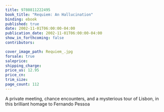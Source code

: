 ```yaml
---
title: 9780811222495
book_title: "Requiem: An Hallucination"
binding: ebook
published: true
date: 2002-11-01T06:00:00-04:00
publication_date: 2002-11-01T06:00:00-04:00
show_in_forthcoming: false
contributors:

cover_image_path: Requiem_.jpg
forsale: true
saleprice:
shipping_charge:
price_us: 12.95
price_cn:
trim_size:
page_count: 112
---
```

A private meeting, chance encounters, and a mysterious tour of Lisbon, in this brilliant homage to Fernando Pessoa

